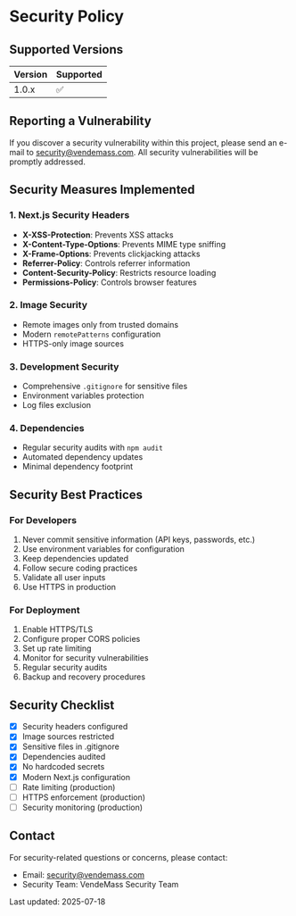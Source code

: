 # Security Policy

## Supported Versions

| Version | Supported          |
| ------- | ------------------ |
| 1.0.x   | :white_check_mark: |

## Reporting a Vulnerability

If you discover a security vulnerability within this project, please send an e-mail to security@vendemass.com. All security vulnerabilities will be promptly addressed.

## Security Measures Implemented

### 1. Next.js Security Headers
- **X-XSS-Protection**: Prevents XSS attacks
- **X-Content-Type-Options**: Prevents MIME type sniffing
- **X-Frame-Options**: Prevents clickjacking attacks
- **Referrer-Policy**: Controls referrer information
- **Content-Security-Policy**: Restricts resource loading
- **Permissions-Policy**: Controls browser features

### 2. Image Security
- Remote images only from trusted domains
- Modern `remotePatterns` configuration
- HTTPS-only image sources

### 3. Development Security
- Comprehensive `.gitignore` for sensitive files
- Environment variables protection
- Log files exclusion

### 4. Dependencies
- Regular security audits with `npm audit`
- Automated dependency updates
- Minimal dependency footprint

## Security Best Practices

### For Developers
1. Never commit sensitive information (API keys, passwords, etc.)
2. Use environment variables for configuration
3. Keep dependencies updated
4. Follow secure coding practices
5. Validate all user inputs
6. Use HTTPS in production

### For Deployment
1. Enable HTTPS/TLS
2. Configure proper CORS policies
3. Set up rate limiting
4. Monitor for security vulnerabilities
5. Regular security audits
6. Backup and recovery procedures

## Security Checklist

- [x] Security headers configured
- [x] Image sources restricted
- [x] Sensitive files in .gitignore
- [x] Dependencies audited
- [x] No hardcoded secrets
- [x] Modern Next.js configuration
- [ ] Rate limiting (production)
- [ ] HTTPS enforcement (production)
- [ ] Security monitoring (production)

## Contact

For security-related questions or concerns, please contact:
- Email: security@vendemass.com
- Security Team: VendeMass Security Team

Last updated: 2025-07-18
